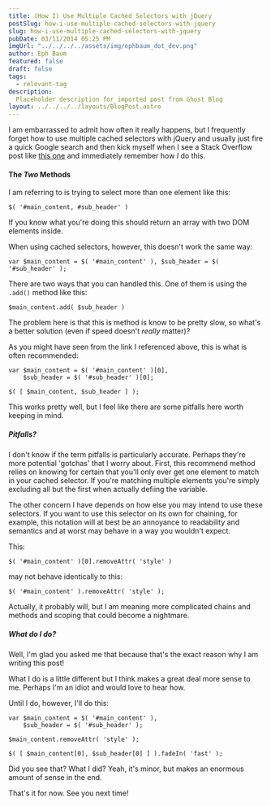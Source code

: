 ```yaml
---
title: (How I) Use Multiple Cached Selectors with jQuery
postSlug: how-i-use-multiple-cached-selectors-with-jquery
slug: how-i-use-multiple-cached-selectors-with-jquery
pubDate: 03/11/2014 05:25 PM
imgUrl: "../../../../assets/img/ephbaum_dot_dev.png"
author: Eph Baum
featured: false
draft: false
tags:
  - relevant-tag
description:
  Placeholder description for imported post from Ghost Blog
layout: ../../../../layouts/BlogPost.astro
---
```


I am embarrassed to admit how often it really happens, but I frequently forget how to use multiple cached selectors with jQuery and usually just fire a quick Google search and then kick myself when I see a Stack Overflow post like [this one](http://stackoverflow.com/questions/8526226/jquery-how-to-use-multiple-cached-elements) and immediately remember how _I_ do this.

#### The _Two_ Methods

I am referring to is trying to select more than one element like this:

`$( '#main_content, #sub_header' )`

If you know what you're doing this should return an array with two DOM elements inside.

When using cached selectors, however, this doesn't work the same way:

`var $main_content = $( '#main_content' ), $sub_header = $( '#sub_header' );`

There are two ways that you can handled this. One of them is using the `.add()` method like this:

`$main_content.add( $sub_header )`

The problem here is that this is method is know to be pretty slow, so what's a better solution (even if speed doesn't _really_ matter)?

As you might have seen from the link I referenced above, this is what is often recommended:

    var $main_content = $( '#main_content' )[0], 
        $sub_header = $( '#sub_header' )[0]; 
    
    $( [ $main_content, $sub_header ] );

This works pretty well, but I feel like there are some pitfalls here worth keeping in mind.

##### Pitfalls?

I don't know if the term pitfalls is particularly accurate. Perhaps they're more potential 'gotchas' that I worry about. First, this recommend method relies on knowing for certain that you'll only ever get one element to match in your cached selector. If you're matching multiple elements you're simply excluding all but the first when actually defiing the variable.

The other concern I have depends on how else you may intend to use these selectors. If you want to use this selector on its own for chaining, for example, this notation will at best be an annoyance to readability and semantics and at worst may behave in a way you wouldn't expect.

This:

`$( '#main_content' )[0].removeAttr( 'style' )`

may not behave identically to this:

`$( '#main_content' ).removeAttr( 'style' );`

Actually, it probably will, but I am meaning more complicated chains and methods and scoping that could become a nightmare.

##### What do I do?

Well, I'm glad you asked me that because that's the exact reason why I am writing this post!

What I do is a little different but I think makes a great deal more sense to me. Perhaps I'm an idiot and would love to hear how.

Until I do, however, I'll do this:

    var $main_content = $( '#main_content' ),
        $sub_header = $( '#sub_header' ); 
    
    $main_content.removeAttr( 'style' ); 
    
    $( [ $main_content[0], $sub_header[0] ] ).fadeIn( 'fast' );

Did you see that? What I did? Yeah, it's minor, but makes an enormous amount of sense in the end.

That's it for now. See you next time!
